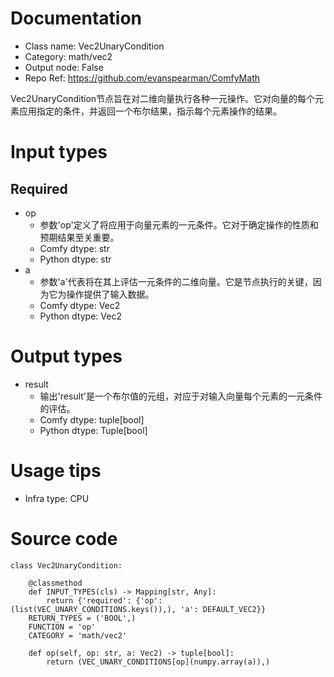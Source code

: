 # Documentation
- Class name: Vec2UnaryCondition
- Category: math/vec2
- Output node: False
- Repo Ref: https://github.com/evanspearman/ComfyMath

Vec2UnaryCondition节点旨在对二维向量执行各种一元操作。它对向量的每个元素应用指定的条件，并返回一个布尔结果，指示每个元素操作的结果。

# Input types
## Required
- op
    - 参数'op'定义了将应用于向量元素的一元条件。它对于确定操作的性质和预期结果至关重要。
    - Comfy dtype: str
    - Python dtype: str
- a
    - 参数'a'代表将在其上评估一元条件的二维向量。它是节点执行的关键，因为它为操作提供了输入数据。
    - Comfy dtype: Vec2
    - Python dtype: Vec2

# Output types
- result
    - 输出'result'是一个布尔值的元组，对应于对输入向量每个元素的一元条件的评估。
    - Comfy dtype: tuple[bool]
    - Python dtype: Tuple[bool]

# Usage tips
- Infra type: CPU

# Source code
```
class Vec2UnaryCondition:

    @classmethod
    def INPUT_TYPES(cls) -> Mapping[str, Any]:
        return {'required': {'op': (list(VEC_UNARY_CONDITIONS.keys()),), 'a': DEFAULT_VEC2}}
    RETURN_TYPES = ('BOOL',)
    FUNCTION = 'op'
    CATEGORY = 'math/vec2'

    def op(self, op: str, a: Vec2) -> tuple[bool]:
        return (VEC_UNARY_CONDITIONS[op](numpy.array(a)),)
```